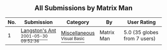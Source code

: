 ﻿<div align="center">

## All Submissions by Matrix Man

</div>

No.  | Submission | Category | By   | User Rating
---- | ---------- | -------- | ---- | -----------
1 | [Langston's Ant<br /><sup>2001-05-30 09:52:36</sup>](https://github.com/Planet-Source-Code/matrix-man-langston-s-ant__1-23580) | [Miscellaneous<br /><sup>Visual Basic</sup>](../ByCategory/miscellaneous__1-1.md) | Matrix Man | 5.0 (35 globes from 7 users)
